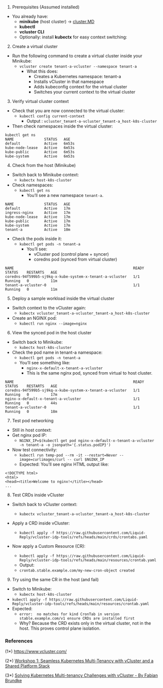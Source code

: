 1. Prerequisites (Assumed installed)

- You already have:
   - **minikube** (host cluster) -> [cluster.MD](./cluster.MD)
   - **kubectl**
   - **vcluster CLI**
   - Optionally: install **kubectx** for easy context switching:

2. Create a virtual cluster
- Run the following command to create a virtual cluster inside your Minikube:
  - ```vcluster create tenant-a-vcluster --namespace tenant-a```
    - What this does:
       - Creates a Kubernetes namespace: tenant-a
       - Installs vCluster in that namespace
       - Adds kubeconfig context for the virtual cluster
       - Switches your current context to the virtual cluster

3. Verify virtual cluster context
- Check that you are now connected to the virtual cluster:
  - ```kubectl config current-context```
    - Output : ```vcluster_tenant-a-vcluster_tenant-a_host-k8s-cluster```
- Then check namespaces inside the virtual cluster:
```
kubectl get ns
NAME              STATUS   AGE
default           Active   6m53s
kube-node-lease   Active   6m53s
kube-public       Active   6m53s
kube-system       Active   6m53s
```


4. Check from the host (Minikube)
- Switch back to Minikube context:
  - ```kubectx host-k8s-cluster```
- Check namespaces:
  - ```kubectl get ns```
    - You’ll see a new namespace ```tenant-a```.

```
NAME              STATUS   AGE
default           Active   17m
ingress-nginx     Active   17m
kube-node-lease   Active   17m
kube-public       Active   17m
kube-system       Active   17m
tenant-a          Active   10m
```

- Check the pods inside it:
    - ```kubectl get pods -n tenant-a```
      - You’ll see:
        - vCluster pod (control plane + syncer)
        - coredns pod (synced from virtual cluster)
```
NAME                                                       READY   STATUS    RESTARTS   AGE
coredns-94f599b5-sj9kq-x-kube-system-x-tenant-a-vcluster   1/1     Running   0          11m
tenant-a-vcluster-0                                        1/1     Running   0          11m
```

5. Deploy a sample workload inside the virtual cluster
- Switch context to the vCluster again:
  - ```kubectx vcluster_tenant-a-vcluster_tenant-a_host-k8s-cluster```
- Create an NGINX pod:
  - ```kubectl run nginx --image=nginx```


6. View the synced pod in the host cluster
- Switch back to Minikube:
  - ```kubectx host-k8s-cluster```
- Check the pod name in tenant-a namespace:
  - ```kubectl get pods -n tenant-a```
  - You’ll see something like:
    - ```nginx-x-default-x-tenant-a-vcluster```
    - This is the same nginx pod, synced from virtual to host cluster.

```
NAME                                                       READY   STATUS    RESTARTS   AGE
coredns-94f599b5-sj9kq-x-kube-system-x-tenant-a-vcluster   1/1     Running   0          17m
nginx-x-default-x-tenant-a-vcluster                        1/1     Running   0          44s
tenant-a-vcluster-0                                        1/1     Running   0          18m
```

7. Test pod networking
- Still in host context:
- Get nginx pod IP:
  - ```NGINX_IP=$(kubectl get pod nginx-x-default-x-tenant-a-vcluster -n tenant-a -o jsonpath='{.status.podIP}')```
- Now test connectivity:
  - ```kubectl run temp-pod --rm -it --restart=Never --image=curlimages/curl -- curl $NGINX_IP```
  - Expected: You’ll see nginx HTML output like:

```
<!DOCTYPE html>
<html>
<head><title>Welcome to nginx!</title></head>
...
```

8. Test CRDs inside vCluster
- Switch back to vCluster context:
  - ```kubectx vcluster_tenant-a-vcluster_tenant-a_host-k8s-cluster```
- Apply a CRD inside vCluster:
  - ```kubectl apply -f https://raw.githubusercontent.com/Liquid-Reply/vcluster-idp-tools/refs/heads/main/crds/crontabs.yaml```

- Now apply a Custom Resource (CR):
  - ```kubectl apply -f https://raw.githubusercontent.com/Liquid-Reply/vcluster-idp-tools/refs/heads/main/resources/crontab.yaml```
  - Output:
   - ```crontab.stable.example.com/my-new-cron-object created```

9. Try using the same CR in the host (and fail)
- Switch to Minikube:
  - ```kubectx host-k8s-cluster```
- ```kubectl apply -f https://raw.githubusercontent.com/Liquid-Reply/vcluster-idp-tools/refs/heads/main/resources/crontab.yaml```
 - Expected:
   - ```error:  no matches for kind CronTab in version stable.example.com/v1 ensure CRDs are installed first```
   - Why? Because the CRD exists only in the virtual cluster, not in the host. This proves control plane isolation.


### References

(1*) https://www.vcluster.com/

(2*) [Workshop 1: Seamless Kubernetes Multi-Tenancy with vCluster and a Shared Platform Stack](https://www.youtube.com/live/HLCSbbQ_mQ8?si=x-vVRhSHFlHFQSSn&t=28)

(3*) [Solving Kubernetes Multi-tenancy Challenges with vCluster - By Fabian Brundke](https://liquidreply.net/news/solving-kubernetes-multi-tenancy-challenges-with-vcluster)
